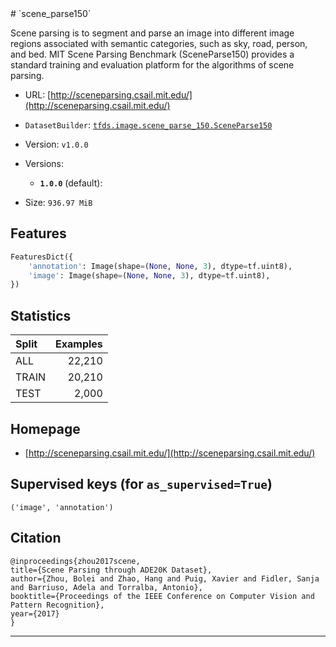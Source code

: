 <div itemscope itemtype="http://schema.org/Dataset">
  <div itemscope itemprop="includedInDataCatalog" itemtype="http://schema.org/DataCatalog">
    <meta itemprop="name" content="TensorFlow Datasets" />
  </div>
  <meta itemprop="name" content="scene_parse150" />
  <meta itemprop="description" content="&#10;Scene parsing is to segment and parse an image into different image regions&#10;associated with semantic categories, such as sky, road, person, and bed.&#10;MIT Scene Parsing Benchmark (SceneParse150) provides a standard training and&#10;evaluation platform for the algorithms of scene parsing.&#10;&#10;&#10;To use this dataset:&#10;&#10;```python&#10;import tensorflow_datasets as tfds&#10;&#10;ds = tfds.load('scene_parse150', split='train')&#10;for ex in ds.take(4):&#10;  print(ex)&#10;```&#10;&#10;See [the guide](https://www.tensorflow.org/datasets/overview) for more&#10;informations on [tensorflow_datasets](https://www.tensorflow.org/datasets).&#10;&#10;" />
  <meta itemprop="url" content="https://www.tensorflow.org/datasets/catalog/scene_parse150" />
  <meta itemprop="sameAs" content="http://sceneparsing.csail.mit.edu/" />
  <meta itemprop="citation" content="&#10;@inproceedings{zhou2017scene,&#10;title={Scene Parsing through ADE20K Dataset},&#10;author={Zhou, Bolei and Zhao, Hang and Puig, Xavier and Fidler, Sanja and Barriuso, Adela and Torralba, Antonio},&#10;booktitle={Proceedings of the IEEE Conference on Computer Vision and Pattern Recognition},&#10;year={2017}&#10;}&#10;" />
</div>
# `scene_parse150`

Scene parsing is to segment and parse an image into different image regions
associated with semantic categories, such as sky, road, person, and bed. MIT
Scene Parsing Benchmark (SceneParse150) provides a standard training and
evaluation platform for the algorithms of scene parsing.

*   URL:
    [http://sceneparsing.csail.mit.edu/](http://sceneparsing.csail.mit.edu/)
*   `DatasetBuilder`:
    [`tfds.image.scene_parse_150.SceneParse150`](https://github.com/tensorflow/datasets/tree/master/tensorflow_datasets/image/scene_parse_150.py)
*   Version: `v1.0.0`
*   Versions:

    *   **`1.0.0`** (default):

*   Size: `936.97 MiB`

## Features
```python
FeaturesDict({
    'annotation': Image(shape=(None, None, 3), dtype=tf.uint8),
    'image': Image(shape=(None, None, 3), dtype=tf.uint8),
})
```

## Statistics

Split | Examples
:---- | -------:
ALL   | 22,210
TRAIN | 20,210
TEST  | 2,000

## Homepage

*   [http://sceneparsing.csail.mit.edu/](http://sceneparsing.csail.mit.edu/)

## Supervised keys (for `as_supervised=True`)

`('image', 'annotation')`

## Citation
```
@inproceedings{zhou2017scene,
title={Scene Parsing through ADE20K Dataset},
author={Zhou, Bolei and Zhao, Hang and Puig, Xavier and Fidler, Sanja and Barriuso, Adela and Torralba, Antonio},
booktitle={Proceedings of the IEEE Conference on Computer Vision and Pattern Recognition},
year={2017}
}
```

--------------------------------------------------------------------------------
